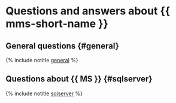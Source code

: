 # Questions and answers about {{ mms-short-name }}

## General questions {#general}

{% include notitle [general](../../_qa/managed-sqlserver/general.md) %}

## Questions about {{ MS }} {#sqlserver}

{% include notitle [sqlserver](../../_qa/managed-sqlserver/sqlserver.md) %}
